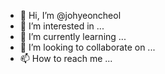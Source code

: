 - 👋 Hi, I’m @johyeoncheol
- 👀 I’m interested in ...
- 🌱 I’m currently learning ...
- 💞️ I’m looking to collaborate on ...
- 📫 How to reach me ...

<!---
johyeoncheol/johyeoncheol is a ✨ special ✨ repository because its `README.md` (this file) appears on your GitHub profile.
You can click the Preview link to take a look at your changes.
--->
